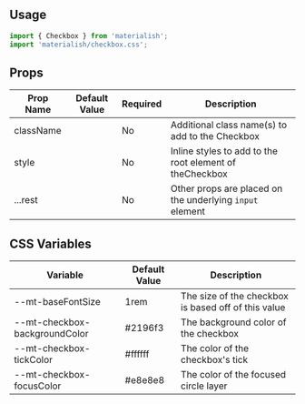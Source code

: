 ## Usage

```jsx
import { Checkbox } from 'materialish';
import 'materialish/checkbox.css';
```

## Props

| Prop Name | Default Value | Required | Description                                              |
| --------- | ------------- | -------- | -------------------------------------------------------- |
| className |               | No       | Additional class name(s) to add to the Checkbox          |
| style     |               | No       | Inline styles to add to the root element of theCheckbox  |
| ...rest   |               | No       | Other props are placed on the underlying `input` element |

## CSS Variables

| Variable                      | Default Value | Description                                         |
| ----------------------------- | ------------- | --------------------------------------------------- |
| --mt-baseFontSize             | 1rem          | The size of the checkbox is based off of this value |
| --mt-checkbox-backgroundColor | #2196f3       | The background color of the checkbox                |
| --mt-checkbox-tickColor       | #ffffff       | The color of the checkbox's tick                    |
| --mt-checkbox-focusColor      | #e8e8e8       | The color of the focused circle layer               |
